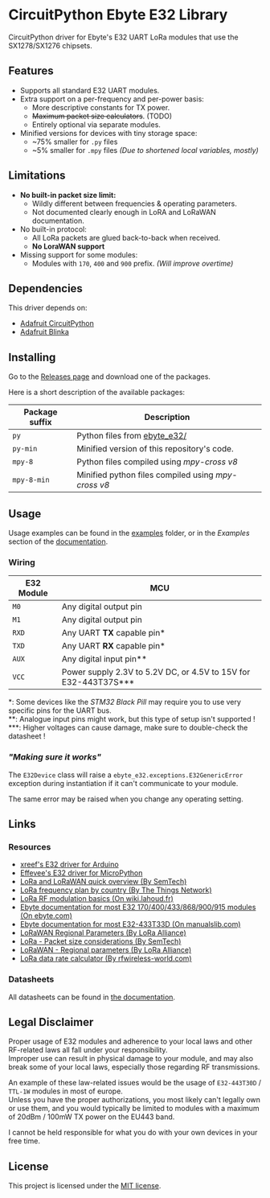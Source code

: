 # CircuitPython Ebyte E32 Library
CircuitPython driver for Ebyte's E32 UART LoRa modules that use the SX1278/SX1276 chipsets.

## Features
* Supports all standard E32 UART modules.
* Extra support on a per-frequency and per-power basis:
  * More descriptive constants for TX power.
  * ~~Maximum packet size calculators~~.  (TODO)
  * Entirely optional via separate modules.
* Minified versions for devices with tiny storage space:
  * ~75% smaller for `.py` files
  * ~5% smaller for `.mpy` files  *(Due to shortened local variables, mostly)*

## Limitations
* **No built-in packet size limit:**
  * Wildly different between frequencies & operating parameters.
  * Not documented clearly enough in LoRA and LoRaWAN documentation.
* No built-in protocol:
  * All LoRa packets are glued back-to-back when received.
  * **No LoraWAN support**
* Missing support for some modules:
  * Modules with `170`, `400` and `900` prefix.  *(Will improve overtime)*

## Dependencies
This driver depends on:
* [Adafruit CircuitPython](https://github.com/adafruit/circuitpython)
* [Adafruit Blinka](https://github.com/adafruit/Adafruit_Blinka)

## Installing
Go to the [Releases page](https://github.com/aziascreations/CircuitPython-Ebyte-E32/releases/) and download one of the
packages.

Here is a short description of the available packages:

| Package suffix | Description                                         |
|----------------|-----------------------------------------------------|
| `py`           | Python files from [ebyte_e32/](ebyte_e32)           |
| `py-min`       | Minified version of this repository's code.         |
| `mpy-8`        | Python files compiled using *mpy-cross v8*          |
| `mpy-8-min`    | Minified python files compiled using *mpy-cross v8* |

## Usage
Usage examples can be found in the [examples](examples) folder,
or in the *Examples* section of the [documentation](https://aziascreations.github.io/CircuitPython-Ebyte-E32/).

### Wiring
| E32 Module | MCU                                                             |
|------------|-----------------------------------------------------------------|
| `M0`       | Any digital output pin                                          |
| `M1`       | Any digital output pin                                          |
| `RXD`      | Any UART **TX** capable pin*                                    |
| `TXD`      | Any UART **RX** capable pin*                                    |
| `AUX`      | Any digital input pin**                                         |
| `VCC`      | Power supply 2.3V to 5.2V DC, or 4.5V to 15V for E32-443T37S*** |

*: Some devices like the *STM32 Black Pill* may require you to use very specific pins for the UART bus.<br>
**: Analogue input pins might work, but this type of setup isn't supported !<br>
***: Higher voltages can cause damage, make sure to double-check the datasheet !

### *"Making sure it works"*
The `E32Device` class will raise a `ebyte_e32.exceptions.E32GenericError` exception during instantiation if
it can't communicate to your module.

The same error may be raised when you change any operating setting.

## Links

### Resources
* [xreef's E32 driver for Arduino](https://github.com/xreef/LoRa_E32_Series_Library)
* [Effevee's E32 driver for MicroPython](https://github.com/effevee/loraE32/)
* [LoRa and LoRaWAN quick overview  (By SemTech)](https://lora-developers.semtech.com/documentation/tech-papers-and-guides/lora-and-lorawan)
* [LoRa frequency plan by country (By The Things Network)](https://www.thethingsnetwork.org/docs/lorawan/frequencies-by-country/)
* [LoRa RF modulation basics  (On wiki.lahoud.fr)](http://wiki.lahoud.fr/lib/exe/fetch.php?media=an1200.22.pdf)
* [Ebyte documentation for most E32 170/400/433/868/900/915 modules  (On ebyte.com)](https://www.ebyte.com/en/data-download.html?id=214&cid=31)
* [Ebyte documentation for most E32-433T33D  (On manualslib.com)](https://www.manualslib.com/manual/2924523/Ebyte-E32-433t33d.html?page=2#manual)
* [LoRaWAN Regional Parameters  (By LoRa Alliance)](https://resources.lora-alliance.org/home/rp002-1-0-4-regional-parameters)
* [LoRa - Packet size considerations  (By SemTech)](https://lora-developers.semtech.com/documentation/tech-papers-and-guides/the-book/packet-size-considerations/)
* [LoRaWAN - Regional parameters  (By LoRa Alliance)](https://resources.lora-alliance.org/home/rp002-1-0-4-regional-parameters)
* [LoRa data rate calculator (By rfwireless-world.com)](https://www.rfwireless-world.com/calculators/LoRa-Data-Rate-Calculator.html)

### Datasheets
All datasheets can be found in
[the documentation](https://aziascreations.github.io/CircuitPython-Ebyte-E32/technical_details_e32.html#datasheets).

## Legal Disclaimer
Proper usage of E32 modules and adherence to your local laws and other RF-related laws all fall under your
responsibility.<br>
Improper use can result in physical damage to your module, and may also break some of your local laws,
especially those regarding RF transmissions.

An example of these law-related issues would be the usage of `E32-443T30D` / `TTL-1W` modules in most of europe.<br>
Unless you have the proper authorizations, you most likely can't legally own or use them,
and you would typically be limited to modules with a maximum of 20dBm / 100mW TX power on the EU443 band.<br>

I cannot be held responsible for what you do with your own devices in your free time.<br>

## License
This project is licensed under the [MIT license](LICENSE).
